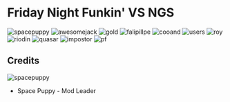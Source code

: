 # Friday Night Funkin' VS NGS

![spacepuppy](https://github.com/user-attachments/assets/a1d6489d-2722-4740-ab5f-c6206467bcbd) ![awesomejack](https://github.com/user-attachments/assets/3f242493-1d2f-4c68-9058-066afe0a2492) ![gold](https://github.com/user-attachments/assets/f5a27913-53c6-4741-9df5-b2a8c45b8303) ![falipillpe](https://github.com/user-attachments/assets/6e0ce0be-b682-498d-b520-f5b0c54167b3) ![cooand](https://github.com/user-attachments/assets/996651c4-b45d-4bcd-9b14-996c8ce85115) ![users](https://github.com/user-attachments/assets/ba938502-bae7-49bd-9722-000ef1260ac0) ![roy](https://github.com/user-attachments/assets/fe9072ec-2df8-4ffb-9383-a873f22a680d) ![riodin](https://github.com/user-attachments/assets/71f5cb45-74d5-4e38-92ec-c6beccf96732) ![quasar](https://github.com/user-attachments/assets/0ee2dfc6-234b-4435-9fad-1e7e6fae1fc3) ![impostor](https://github.com/user-attachments/assets/cb9fd875-0543-4f1a-9040-f7ac9399e38c) ![pf](https://github.com/user-attachments/assets/fccb49f1-222c-4187-85fa-834bb0c22a54)

## Credits
![spacepuppy](https://github.com/user-attachments/assets/a1d6489d-2722-4740-ab5f-c6206467bcbd)
* Space Puppy - Mod Leader
